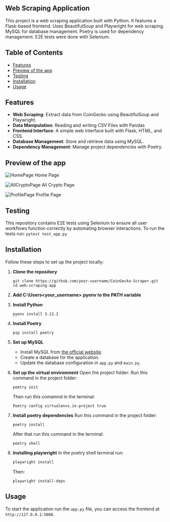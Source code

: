 ## Web Scraping Application

This project is a web scraping application built with Python. 
It features a Flask-based frontend.
Uses BeautifulSoup and Playwright for web scraping.
MySQL for database management. 
Poetry is used for dependency management.
E2E tests were done with Selenium.

## Table of Contents

- [Features](#features)
- [Preview of the app](#preview-of-the-app)
- [Testing](#testing)
- [Installation](#installation)
- [Usage](#usage)
## Features

- **Web Scraping**: Extract data from CoinGecko using BeautifulSoup and Playwright.
- **Data Manipulation**: Reading and writing CSV Files with Pandas
- **Frontend Interface**: A simple web interface built with Flask, HTML, and CSS.
- **Database Management**: Store and retrieve data using MySQL.
- **Dependency Management**: Manage project dependencies with Poetry.

## Preview of the app

![HomePage](https://github.com/olszewskikacper/CoinGecko-Scraper/assets/128138029/65228820-b830-4d44-aad0-8c3c0672378a)
Home Page

![AllCryptoPage](https://github.com/olszewskikacper/CoinGecko-Scraper/assets/128138029/509a61ba-2409-42e2-bba4-5d1d5f8f5545)
All Crypto Page

![ProfilePage](https://github.com/olszewskikacper/CoinGecko-Scraper/assets/128138029/c7efaa6f-87cf-4d2f-b182-2c977f148c79)
Profile Page

## Testing
This repository contains E2E tests using Selenium to ensure all user workflows function correctly by automating browser interactions.
To run the tests run: `pytest test_app.py`

## Installation

Follow these steps to set up the project locally:

1. **Clone the repository**
    ```
    git clone https://github.com/your-username/CoinGecko-Scraper.git
    cd web-scraping-app
    ```
2. **Add C:\Users\<your_username>\.pyenv to the PATH variable**

3. **Install Python**
    ```
    pyenv install 3.12.1
    ```

4. **Install Poetry**
    ```
    pip install poetry
    ```

5. **Set up MySQL**
    - Install MySQL from [the official website](https://dev.mysql.com/downloads/).
    - Create a database for the application.
    - Update the database configuration in `app.py` and `main.py`.

6. **Set up the virtual environment**
    Open the project folder:
    Run this command in the project folder:
    ```
    poetry init   
    ```
    Then run this comamnd in the terminal:
    ```
    Poetry config virtualenvs.in-project true
    ```

7. **Install poetry dependencies**
    Run this command in the project folder:
    ```
    poetry install
    ```
    After that run this command in the terminal:
    ```
    poetry shell
    ```

9. **Installing playwright**
    In the poetry shell terminal run:
    ```sh
    playwright install
    ```
    Then:
    ```
   playwright install-deps
    ```
## Usage

To start the application run the `app.py` file, you can access the frontend at `http://127.0.0.1:5000`. 


